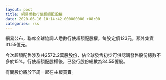 ```yaml
---
layout: post
title: 網易悉數行使超額配股權
date: 2020-06-16 10:14:42.000000000 +08:00
categories: rss
---
```


網易公布，聯席全球協調人悉數行使超額配股權，每股定價123元，額外集資31.55億元。

今次超額配售涉及共2572.2萬股股份，佔全球發售初步可供認購發售股份總數不多於15%。行使超額配股權後，已發行股份總數為34.55億股。

有關股份將於下周一起在主板買賣。

